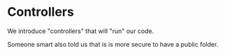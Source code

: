 # Controllers

We introduce "controllers" that will "run" our code. 

Someone smart also told us that is is more secure to have a public folder.
